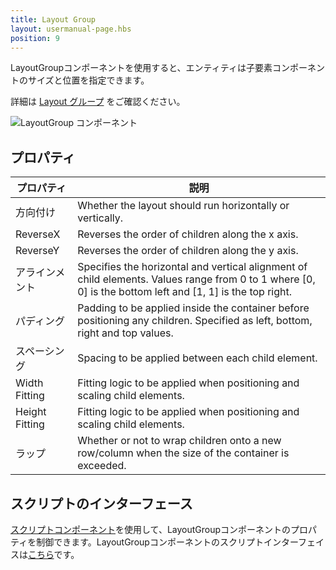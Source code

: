 ```yaml
---
title: Layout Group
layout: usermanual-page.hbs
position: 9
---
```


LayoutGroupコンポーネントを使用すると、エンティティは子要素コンポーネントのサイズと位置を指定できます。

詳細は [Layout グループ][0] をご確認ください。

![LayoutGroup コンポーネント][1]

## プロパティ

| プロパティ       | 説明 |
|----------------|-------------|
| 方向付け    | Whether the layout should run horizontally or vertically. |
| ReverseX       | Reverses the order of children along the x axis. |
| ReverseY       | Reverses the order of children along the y axis. |
| アラインメント      | Specifies the horizontal and vertical alignment of child elements. Values range from 0 to 1 where [0, 0] is the bottom left and [1, 1] is the top right. |
| パディング        | Padding to be applied inside the container before positioning any children. Specified as left, bottom, right and top values. |
| スペーシング        | Spacing to be applied between each child element. |
| Width Fitting  | Fitting logic to be applied when positioning and scaling child elements. |
| Height Fitting | Fitting logic to be applied when positioning and scaling child elements. |
| ラップ           | Whether or not to wrap children onto a new row/column when the size of the container is exceeded. |

## スクリプトのインターフェース

[スクリプトコンポーネント][2]を使用して、LayoutGroupコンポーネントのプロパティを制御できます。LayoutGroupコンポーネントのスクリプトインターフェイスは[こちら][3]です。

[0]: /user-manual/user-interface/layout-groups
[1]: /images/user-manual/scenes/components/component-layoutgroup.png
[2]: /user-manual/packs/components/script
[3]: /api/pc.LayoutGroupComponent.html
